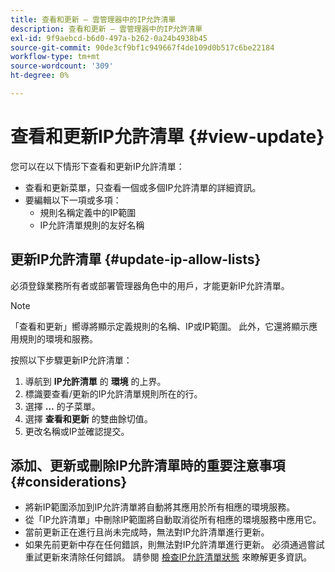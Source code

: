 ```yaml
---
title: 查看和更新 — 雲管理器中的IP允許清單
description: 查看和更新 — 雲管理器中的IP允許清單
exl-id: 9f9aebcd-b6d0-497a-b262-0a24b4938b45
source-git-commit: 90de3cf9bf1c949667f4de109d0b517c6be22184
workflow-type: tm+mt
source-wordcount: '309'
ht-degree: 0%

---
```


# 查看和更新IP允許清單 {#view-update}

您可以在以下情形下查看和更新IP允許清單：

* 查看和更新菜單，只查看一個或多個IP允許清單的詳細資訊。
* 要編輯以下一項或多項：
   * 規則名稱定義中的IP範圍
   * IP允許清單規則的友好名稱

## 更新IP允許清單 {#update-ip-allow-lists}


必須登錄業務所有者或部署管理器角色中的用戶，才能更新IP允許清單。

>[!NOTE]
>「查看和更新」嚮導將顯示定義規則的名稱、IP或IP範圍。 此外，它還將顯示應用規則的環境和服務。

按照以下步驟更新IP允許清單：

1. 導航到 **IP允許清單** 的 **環境** 的上界。
1. 標識要查看/更新的IP允許清單規則所在的行。
1. 選擇 **...** 的子菜單。
1. 選擇 **查看和更新** 的雙曲餘切值。
1. 更改名稱或IP並確認提交。

## 添加、更新或刪除IP允許清單時的重要注意事項 {#considerations}

* 將新IP範圍添加到IP允許清單將自動將其應用於所有相應的環境服務。
* 從「IP允許清單」中刪除IP範圍將自動取消從所有相應的環境服務中應用它。
* 當前更新正在進行且尚未完成時，無法對IP允許清單進行更新。
* 如果先前更新中存在任何錯誤，則無法對IP允許清單進行更新。 必須通過嘗試重試更新來清除任何錯誤。
請參閱 [檢查IP允許清單狀態](/help/implementing/cloud-manager/ip-allow-lists/check-ip-allow-list-status.md) 來瞭解更多資訊。
